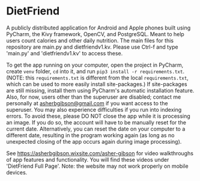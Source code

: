 # DietFriend
A publicly distributed application for Android and Apple phones built using PyCharm, the Kivy framework, OpenCV, and PostgreSQL. Meant to help users count calories and other daily nutrition. The main files for this repository are main.py and dietfriendv1.kv. Please use Ctrl-f and type 'main.py' and 'dietfriendv1.kv' to access these.

To get the app running on your computer, open the project in PyCharm, create `venv` folder, `cd` into it, and run `pip3 install -r requirements.txt`. (NOTE: this `requirements.txt` is different from the local `requirements.txt`, which can be used to more easily install site-packages.) If site-packages are still missing, install them using PyCharm's automatic installation feature. Also, for now, users other than the superuser are disabled; contact me personally at asherbgibson@gmail.com if you want access to the superuser. You may also experience difficulties if you run into indexing errors. To avoid these, please DO NOT close the app while it is processing an image. If you do so, the account will have to be manually reset for the current date. Alternatively, you can reset the date on your computer to a different date, resulting in the program working again (as long as no unexpected closing of the app occurs again during image processing).

See https://asherbgibson.wixsite.com/asher-gibson for video walkthroughs of app features and functionality. You will find these videos under 'DietFriend Full Page'. Note: the website may not work properly on mobile devices.
